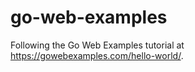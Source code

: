 # go-web-examples
Following the Go Web Examples tutorial at https://gowebexamples.com/hello-world/.
